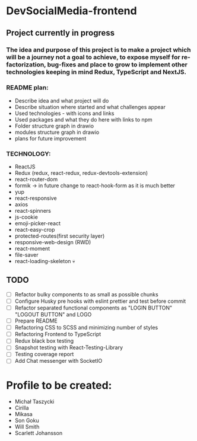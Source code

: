 # DevSocialMedia-frontend

## Project currently in progress

### The idea and purpose of this project is to make a project which will be a journey not a goal to achieve,  to expose myself for re-factorization, bug-fixes and place to grow to implement other technologies keeping in mind Redux, TypeScript and NextJS.

### README plan:
- Describe idea and what project will do
- Describe situation where started and what challenges appear
- Used technologies - with icons and links
- Used packages and what they do here with links to npm
- Folder structure graph in drawio
- modules structure graph in drawio
- plans for future improvement

### TECHNOLOGY:
- ReactJS
- Redux (redux, react-redux, redux-devtools-extension)
- react-router-dom
- formik -> in future change to react-hook-form as it is much better
- yup
- react-responsive
- axios
- react-spinners
- js-cookie
- emoji-picker-react
- react-easy-crop
- protected-routes(first security layer)
- responsive-web-design (RWD)
- react-moment
- file-saver
- react-loading-skeleton 💀


## TODO
- [ ] Refactor bulky components to as small as possible chunks
- [ ] Configure Husky pre hooks with eslint prettier and test before commit
- [ ] Refactor separated functional components as "LOGIN BUTTON" "LOGOUT BUTTON" and LOGO
- [ ] Prepare README
- [ ] Refactoring CSS to SCSS and minimizing number of styles
- [ ] Refactoring Frontend to TypeScript
- [ ] Redux black box testing
- [ ] Snapshot testing with React-Testing-Library
- [ ] Testing coverage report
- [ ] Add Chat messenger with SocketIO

# Profile to be created:
- Michał Taszycki
- Cirilla
- Mikasa
- Son Goku
- Will Smith
- Scarlett Johansson